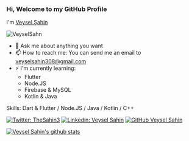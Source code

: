### Hi, Welcome to my GitHub Profile 

I'm [Veysel Şahin](https://www.linkedin.com/in/veyselsahn/)


<p align="left"> <img src="https://komarev.com/ghpvc/?username=VeyselSahn" alt="VeyselSahn" /> </p>

- 💬 Ask me about anything you want
- 📫 How to reach me: You can send me an email to [veyselsahin308@gmail.com](mailto://veyselsahin308@gmail.com)
- ⚡ I'm currently learning:
    - Flutter 
    - Node.JS
    - Firebase & MySQL
    - Kotlin & Java 

Skills: Dart & Flutter / Node.JS / Java / Kotlin / C++ 

[![Twitter: TheSahin3](https://img.shields.io/twitter/follow/TheSahin3?style=social)](https://twitter.com/TheSahin3)
[![Linkedin: Veysel Sahin](https://img.shields.io/badge/-veyselsahn-blue?style=flat-square&logo=Linkedin&logoColor=white&link=https://www.linkedin.com/in/veyselsahn/)](https://www.linkedin.com/in/veyselsahn/)
[![GitHub Veysel Sahin](https://img.shields.io/github/followers/VeyselSahn?label=follow&style=social)](https://github.com/VeyselSahn)

<a href="https://github.com/VeyselSahn">
 <img align="center" src="https://github-readme-stats.vercel.app/api?username=VeyselSahn&show_icons=true&theme=dracula&line_height=20" alt="Veysel Sahin's github stats"/>
</a>
<!--
**VeyselSahn/VeyselSahn** is a ✨ _special_ ✨ repository because its `README.md` (this file) appears on your GitHub profile.

Here are some ideas to get you started:

- 🔭 I’m currently working on ...
- 🌱 I’m currently learning ...
- 👯 I’m looking to collaborate on ...
- 🤔 I’m looking for help with ...
- 💬 Ask me about ...
- 📫 How to reach me: ...
- 😄 Pronouns: ...
- ⚡ Fun fact: ...
-->
